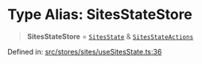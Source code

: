 # Type Alias: SitesStateStore

> **SitesStateStore** = [`SitesState`](../interfaces/SitesState.md) & [`SitesStateActions`](../interfaces/SitesStateActions.md)

Defined in: [src/stores/sites/useSitesState.ts:36](https://github.com/Nick2bad4u/Uptime-Watcher/blob/8a1973382d5fe14c52996ecda381894eb7ecd4a6/src/stores/sites/useSitesState.ts#L36)
